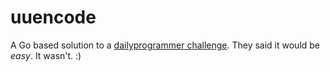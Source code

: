 uuencode
===

A Go based solution to a [dailyprogrammer challenge](https://www.reddit.com/r/dailyprogrammer/comments/4xy6i1/20160816_challenge_279_easy_uuencoding/). They said it would be *easy*. It wasn't. :)
